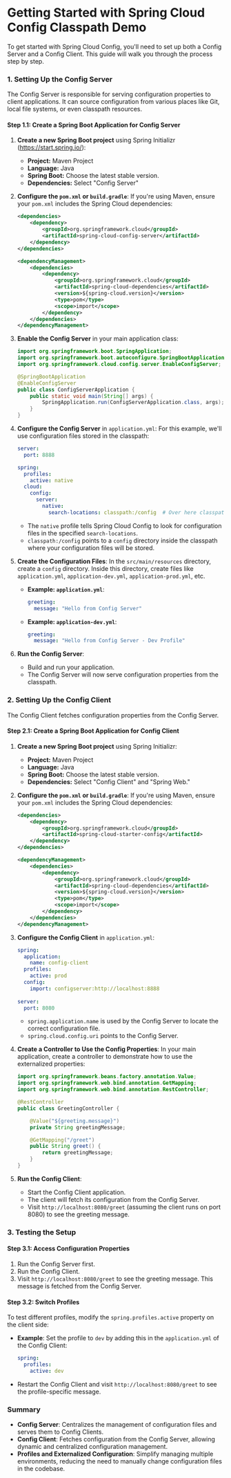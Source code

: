 # Getting Started with Spring Cloud Config Classpath Demo

To get started with Spring Cloud Config, 
you'll need to set up both a Config Server and a Config Client. 
This guide will walk you through the process step by step.

### **1. Setting Up the Config Server**

The Config Server is responsible for serving configuration properties to client applications. 
It can source configuration from various places like Git, local file systems, or even classpath resources.

#### **Step 1.1: Create a Spring Boot Application for Config Server**

1. **Create a new Spring Boot project** using Spring Initializr (https://start.spring.io/):
    - **Project:** Maven Project
    - **Language:** Java
    - **Spring Boot:** Choose the latest stable version.
    - **Dependencies:** Select "Config Server"

2. **Configure the `pom.xml` or `build.gradle`**:
   If you're using Maven, ensure your `pom.xml` includes the Spring Cloud dependencies:
   ```xml
   <dependencies>
       <dependency>
           <groupId>org.springframework.cloud</groupId>
           <artifactId>spring-cloud-config-server</artifactId>
       </dependency>
   </dependencies>

   <dependencyManagement>
       <dependencies>
           <dependency>
               <groupId>org.springframework.cloud</groupId>
               <artifactId>spring-cloud-dependencies</artifactId>
               <version>${spring-cloud.version}</version>
               <type>pom</type>
               <scope>import</scope>
           </dependency>
       </dependencies>
   </dependencyManagement>
   ```

3. **Enable the Config Server** in your main application class:
   ```java
   import org.springframework.boot.SpringApplication;
   import org.springframework.boot.autoconfigure.SpringBootApplication;
   import org.springframework.cloud.config.server.EnableConfigServer;

   @SpringBootApplication
   @EnableConfigServer
   public class ConfigServerApplication {
       public static void main(String[] args) {
           SpringApplication.run(ConfigServerApplication.class, args);
       }
   }
   ```

4. **Configure the Config Server** in `application.yml`:
   For this example, we'll use configuration files stored in the classpath:
   ```yaml
   server:
     port: 8888

   spring:
     profiles:
       active: native
     cloud:
       config:
         server:
           native:
             search-locations: classpath:/config  # Over here classpath refers to resources folder in your project
   ```

    - The `native` profile tells Spring Cloud Config to look for configuration files in the specified `search-locations`.
    - `classpath:/config` points to a `config` directory inside the classpath where your configuration files will be stored.

5. **Create the Configuration Files**:
   In the `src/main/resources` directory, create a `config` directory. Inside this directory, create files like `application.yml`, `application-dev.yml`, `application-prod.yml`, etc.
    - **Example: `application.yml`**:
      ```yaml
      greeting:
        message: "Hello from Config Server"
      ```
    - **Example: `application-dev.yml`**:
      ```yaml
      greeting:
        message: "Hello from Config Server - Dev Profile"
      ```

6. **Run the Config Server**:
    - Build and run your application.
    - The Config Server will now serve configuration properties from the classpath.

### **2. Setting Up the Config Client**

The Config Client fetches configuration properties from the Config Server.

#### **Step 2.1: Create a Spring Boot Application for Config Client**

1. **Create a new Spring Boot project** using Spring Initializr:
    - **Project:** Maven Project
    - **Language:** Java
    - **Spring Boot:** Choose the latest stable version.
    - **Dependencies:** Select "Config Client" and "Spring Web."

2. **Configure the `pom.xml` or `build.gradle`**:
   If you're using Maven, ensure your `pom.xml` includes the Spring Cloud dependencies:
   ```xml
   <dependencies>
       <dependency>
           <groupId>org.springframework.cloud</groupId>
           <artifactId>spring-cloud-starter-config</artifactId>
       </dependency>
   </dependencies>

   <dependencyManagement>
       <dependencies>
           <dependency>
               <groupId>org.springframework.cloud</groupId>
               <artifactId>spring-cloud-dependencies</artifactId>
               <version>${spring-cloud.version}</version>
               <type>pom</type>
               <scope>import</scope>
           </dependency>
       </dependencies>
   </dependencyManagement>
   ```

3. **Configure the Config Client** in `application.yml`:
   ```yaml
   spring:
     application:
       name: config-client
     profiles:
       active: prod
     config:
       import: configserver:http://localhost:8888
     
   server:
     port: 8080
   ```

    - `spring.application.name` is used by the Config Server to locate the correct configuration file.
    - `spring.cloud.config.uri` points to the Config Server.

4. **Create a Controller to Use the Config Properties**:
   In your main application, create a controller to demonstrate how to use the externalized properties:
   ```java
   import org.springframework.beans.factory.annotation.Value;
   import org.springframework.web.bind.annotation.GetMapping;
   import org.springframework.web.bind.annotation.RestController;

   @RestController
   public class GreetingController {

       @Value("${greeting.message}")
       private String greetingMessage;

       @GetMapping("/greet")
       public String greet() {
           return greetingMessage;
       }
   }
   ```

5. **Run the Config Client**:
    - Start the Config Client application.
    - The client will fetch its configuration from the Config Server.
    - Visit `http://localhost:8080/greet` (assuming the client runs on port 8080) to see the greeting message.

### **3. Testing the Setup**

#### **Step 3.1: Access Configuration Properties**

1. Run the Config Server first.
2. Run the Config Client.
3. Visit `http://localhost:8080/greet` to see the greeting message. This message is fetched from the Config Server.

#### **Step 3.2: Switch Profiles**

To test different profiles, modify the `spring.profiles.active` property on the client side:
- **Example**: Set the profile to `dev` by adding this in the `application.yml` of the Config Client:
  ```yaml
  spring:
    profiles:
      active: dev
  ```
- Restart the Config Client and visit `http://localhost:8080/greet` to see the profile-specific message.

### **Summary**

- **Config Server**: Centralizes the management of configuration files and serves them to Config Clients.
- **Config Client**: Fetches configuration from the Config Server, allowing dynamic and centralized configuration management.
- **Profiles and Externalized Configuration**: Simplify managing multiple environments, reducing the need to manually change configuration files in the codebase.